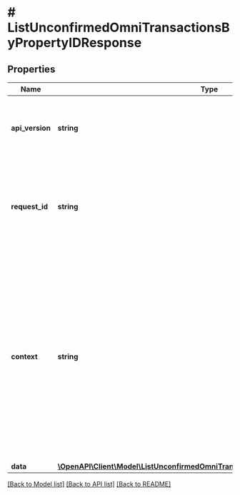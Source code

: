 # # ListUnconfirmedOmniTransactionsByPropertyIDResponse

## Properties

Name | Type | Description | Notes
------------ | ------------- | ------------- | -------------
**api_version** | **string** | Specifies the version of the API that incorporates this endpoint. |
**request_id** | **string** | Defines the ID of the request. The &#x60;requestId&#x60; is generated by Crypto APIs and it&#39;s unique for every request. |
**context** | **string** | In batch situations the user can use the context to correlate responses with requests. This property is present regardless of whether the response was successful or returned as an error. &#x60;context&#x60; is specified by the user. | [optional]
**data** | [**\OpenAPI\Client\Model\ListUnconfirmedOmniTransactionsByPropertyIDResponseData**](ListUnconfirmedOmniTransactionsByPropertyIDResponseData.md) |  |

[[Back to Model list]](../../README.md#models) [[Back to API list]](../../README.md#endpoints) [[Back to README]](../../README.md)

